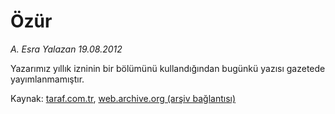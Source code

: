 # Özür

*A. Esra Yalazan 19.08.2012*

<div class="yazi"><p>Yazarımız yıllık izninin bir bölümünü kullandığından bugünkü yazısı gazetede yayımlanmamıştır.</p>
</div>

Kaynak: [taraf.com.tr](http://www.taraf.com.tr/a-esra-yalazan/makale-ozur-25.htm), [web.archive.org (arşiv bağlantısı)](http://web.archive.org/web/20131107132500/http://www.taraf.com.tr/a-esra-yalazan/makale-ozur-25.htm)

